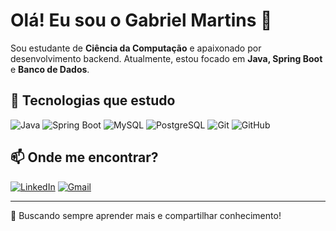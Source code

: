 



# Olá! Eu sou o Gabriel Martins 👋  

Sou estudante de **Ciência da Computação** e apaixonado por desenvolvimento backend. Atualmente, estou focado em **Java, Spring Boot** e **Banco de Dados**.  

## 🚀 Tecnologias que estudo  
![Java](https://img.shields.io/badge/Java-ED8B00?style=for-the-badge&logo=openjdk&logoColor=white)
![Spring Boot](https://img.shields.io/badge/Spring%20Boot-6DB33F?style=for-the-badge&logo=springboot&logoColor=white)
![MySQL](https://img.shields.io/badge/MySQL-4479A1?style=for-the-badge&logo=mysql&logoColor=white)
![PostgreSQL](https://img.shields.io/badge/PostgreSQL-336791?style=for-the-badge&logo=postgresql&logoColor=white)
![Git](https://img.shields.io/badge/Git-F05032?style=for-the-badge&logo=git&logoColor=white)
![GitHub](https://img.shields.io/badge/GitHub-181717?style=for-the-badge&logo=github&logoColor=white)

## 📫 Onde me encontrar?  
[![LinkedIn](https://img.shields.io/badge/LinkedIn-0077B5?style=for-the-badge&logo=linkedin&logoColor=white)](https://www.linkedin.com/in/gabriel-martins-dos-santos-dev/)
[![Gmail](https://img.shields.io/badge/Gmail-D14836?style=for-the-badge&logo=gmail&logoColor=white)](gabrielmartins669@hotmail.com)

---

🔹 Buscando sempre aprender mais e compartilhar conhecimento!



